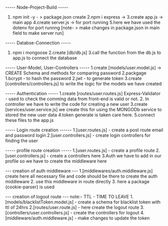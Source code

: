 ----- Node-Project-Build -----
1. npm init -y - > package.json create
2.npm i express -> 
3.create app.js -> main app
4.create server.js -> for port running
5.here we have used the dotenv for port runnng
[note- > make changes in package.json in main field to make server run]

----- Databse-Connection -----
1. npm i mongoose
2.create [db/db.js]
3.call the function from the db.js to app.js to connect the database

----- User-Model, User-Controllers -----
1.create [models/user.model.js] -> CREATE Schema and methods for comparing password
2.packgage 
    1.bcrypt - to hash the password 
    2.jwt - to generate token
    3.create [controllers/controllers.js] to write the logic for the models we have created

----- Authentication -----
1.create [routes/user.routes.js]
    Express-Validator - used to check the comming data from front-end is valid or not.
2. In controller we have to write the code for creating a new user 
3.create [services/user.service.js]
    we create this for using the MONGODb service to stored the new user data
4.token generate is taken care here.
5.connect these files to the app.js


----- Login route creation ------
1.[user.routes.js] - create a post route 
    email and password login
2.[user.controllers.js] - create login controllers for finding the user 

----- profile route creation -----
1.[user.routes.js] - create a profile route 
2.[user.controllers.js] - create a controllers here 
3.Auth we have to add in our profile so we have to create the middleware here

--- creation of auth middleware ---
1.[middlewares/auth.middleware.js] create 
    here all necessary file and code should be there to create the auth middleware
2. use this middleware in route directly
3. here a package {cookie-parser} is used 

--- creation of logout route ---
note:- TTL - TIME TO LEAVE
1.[models/blacklistToken.model.js] - create a schema for blacklist token with ttl of 24hrs
2.[routes/user.route.js] - here create the logout route
3.[controllers/user.controllers.js] - create the controllers for logout
4.[middleware/auth.middleware.js] - make changes to update the token 